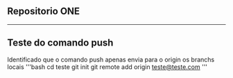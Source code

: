 Repositorio ONE
------------------
------------------

Teste do comando push
---------------------

Identificado que o comando push apenas envia para o origin os branchs locais
'''bash
cd teste
git init
git remote add origin teste@teste.com
'''
